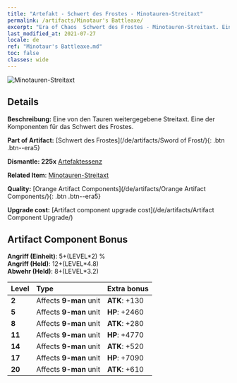 ```yaml
---
title: "Artefakt - Schwert des Frostes - Minotauren-Streitaxt"
permalink: /artifacts/Minotaur's Battleaxe/
excerpt: "Era of Chaos  Schwert des Frostes - Minotauren-Streitaxt. Eine von den Tauren weitergegebene Streitaxt. Eine der Komponenten für das Schwert des Frostes."
last_modified_at: 2021-07-27
locale: de
ref: "Minotaur's Battleaxe.md"
toc: false
classes: wide
---
```


 ![Minotauren-Streitaxt](/images/t/artifact_40432.png)



## Details

 **Beschreibung:** Eine von den Tauren weitergegebene Streitaxt. Eine der Komponenten für das Schwert des Frostes.

 **Part of Artifact:** [Schwert des Frostes](/de/artifacts/Sword of Frost/){: .btn .btn--era5}

 **Dismantle: 225x** [Artefaktessenz](/ItemsDE/con_905/)

 **Related Item**: [Minotauren-Streitaxt](/ItemsDE/art_161/)

 **Quality:** [Orange Artifact Components](/de/artifacts/Orange Artifact Components/){: .btn .btn--era5}

 **Upgrade cost:** [Artifact component upgrade cost](/de/artifacts/Artifact Component Upgrade/)

## Artifact Component Bonus

  **Angriff (Einheit)**: 5+(LEVEL\*2) %<br/>**Angriff (Held)**: 12+(LEVEL\*4.8)<br/>**Abwehr (Held)**: 8+(LEVEL\*3.2)

  |  Level  | Type |    Extra bonus  | 
  |:--------|:-----|:----------------| 
  | **2** | Affects **9-man** unit | **ATK**: +130 | 
  | **5** | Affects **9-man** unit | **HP**: +2460 | 
  | **8** | Affects **9-man** unit | **ATK**: +280 | 
  | **11** | Affects **9-man** unit | **HP**: +4770 | 
  | **14** | Affects **9-man** unit | **ATK**: +520 | 
  | **17** | Affects **9-man** unit | **HP**: +7090 | 
  | **20** | Affects **9-man** unit | **ATK**: +610 | 
